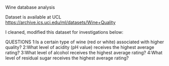Wine database analysis

Dataset is available at UCL
https://archive.ics.uci.edu/ml/datasets/Wine+Quality

I cleaned, modified this dataset for investigations below:

QUESTIONS
1:Is a certain type of wine (red or white) associated with higher quality?
2:What level of acidity (pH value) receives the highest average rating?
3:What level of alcohol receives the highest average rating?
4:What level of residual sugar receives the highest average rating?
